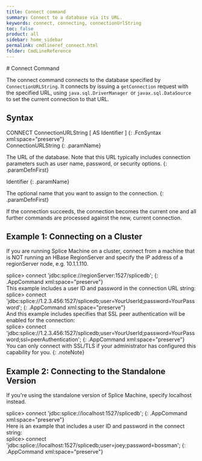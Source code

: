 ```yaml
---
title: Connect command
summary: Connect to a database via its URL.
keywords: connect, connecting, connectionUrlString
toc: false
product: all
sidebar: home_sidebar
permalink: cmdlineref_connect.html
folder: CmdLineReference
---
```

<section>
<div class="TopicContent" data-swiftype-index="true" markdown="1">
# Connect Command

The <span class="AppCommand">connect</span> command connects to the
database specified by `ConnectionURLString`. It connects by issuing a
`getConnection` request with the specified URL, using
`java.sql.DriverManager `or `javax.sql.DataSource `to set the current
connection to that URL.

## Syntax

<div class="fcnWrapperWide" markdown="1">
    CONNECT ConnectionURLString  [ AS Identifier ]
{: .FcnSyntax xml:space="preserve"}

</div>
<div class="paramList" markdown="1">
ConnectionURLString
{: .paramName}

The URL of the database. Note that this URL typically includes
connection parameters such as user name, password, or security options.
{: .paramDefnFirst}

Identifier
{: .paramName}

The optional name that you want to assign to the connection.
{: .paramDefnFirst}

</div>
If the connection succeeds, the connection becomes the current one and
all further commands are processed against the new, current connection.

## Example 1: Connecting on a Cluster

If you are running Splice Machine on a cluster, connect from a machine
that is NOT running an HBase RegionServer and specify the IP address of
a <span class="HighlightedCode">regionServer</span> node, e.g. <span
class="AppCommand">10.1.1.110</span>.

<div class="preWrapperWide" markdown="1">
    splice> connect 'jdbc:splice://regionServer:1527/splicedb';
{: .AppCommand xml:space="preserve"}

</div>
This example includes a user ID and password in the connection URL
string:

<div class="preWrapperWide" markdown="1">
    splice> connect 'jdbc:splice://1.2.3.456:1527/splicedb;user=YourUserId;password=YourPassword';
{: .AppCommand xml:space="preserve"}

</div>
And this example includes specifies that SSL peer authentication will be
enabled for the connection:

<div class="preWrapperWide" markdown="1">
    splice> connect 'jdbc:splice://1.2.3.456:1527/splicedb;user=YourUserId;password=YourPassword;ssl=peerAuthentication';
{: .AppCommand xml:space="preserve"}

</div>
You can only connect with SSL/TLS if your administrator has configured
this capability for you.
{: .noteNote}

## Example 2: Connecting to the Standalone Version

If you're using the standalone version of Splice Machine, specify <span
class="HighlightedCode">localhost</span> instead.

<div class="preWrapperWide" markdown="1">
    splice> connect 'jdbc:splice://localhost:1527/splicedb';
{: .AppCommand xml:space="preserve"}

</div>
Here is an example that includes a user ID and password in the connect
string:

<div class="preWrapperWide" markdown="1">
    splice> connect 'jdbc:splice://localhost:1527/splicedb;user=joey;password=bossman';
{: .AppCommand xml:space="preserve"}

</div>
</div>
</section>
